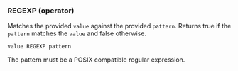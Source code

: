 ### REGEXP (operator)
Matches the provided `value` against the provided `pattern`. Returns true if the
`pattern` matches the `value` and false otherwise.

    value REGEXP pattern

The pattern must be a POSIX compatible regular expression.


